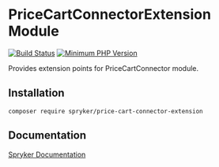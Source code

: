 # PriceCartConnectorExtension Module
[![Build Status](https://travis-ci.org/spryker/price-cart-connector-extension.svg)](https://travis-ci.org/spryker/price-cart-connector-extension)
[![Minimum PHP Version](https://img.shields.io/badge/php-%3E%3D%207.2-8892BF.svg)](https://php.net/)

Provides extension points for PriceCartConnector module.

## Installation

```
composer require spryker/price-cart-connector-extension
```

## Documentation

[Spryker Documentation](https://documentation.spryker.com/module_guide/overview.htm)
